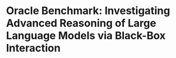 # Oracle Benchmark: Investigating Advanced Reasoning of Large Language Models via Black-Box Interaction
